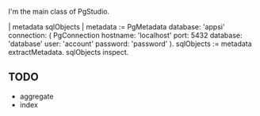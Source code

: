 I'm the main class of PgStudio.

| metadata sqlObjects |
metadata := PgMetadata database: 'appsi' connection: (
	PgConnection
		hostname: 'localhost'
		port: 5432
		database: 'database'
		user: 'account'
		password: 'password'
).
sqlObjects := metadata extractMetadata.
sqlObjects inspect.

TODO
---------
* aggregate
* index